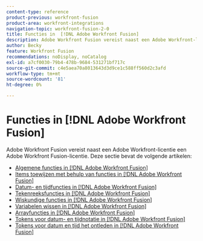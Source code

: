 ```yaml
---
content-type: reference
product-previous: workfront-fusion
product-area: workfront-integrations
navigation-topic: workfront-fusion-2-0
title: Functies in  [!DNL Adobe Workfront Fusion]
description: Adobe Workfront Fusion vereist naast een Adobe Workfront-licentie een Adobe Workfront Fusion-licentie.
author: Becky
feature: Workfront Fusion
recommendations: noDisplay, noCatalog
exl-id: a7cf0030-79b4-478b-9684-531271bf717c
source-git-commit: c4e5aea70a8013643d3d9ce1c588ff560d2c3afd
workflow-type: tm+mt
source-wordcount: '81'
ht-degree: 0%

---
```


# Functies in [!DNL Adobe Workfront Fusion]

Adobe Workfront Fusion vereist naast een Adobe Workfront-licentie een Adobe Workfront Fusion-licentie.
Deze sectie bevat de volgende artikelen:

* [Algemene functies in  [!DNL Adobe Workfront Fusion]](../../workfront-fusion/functions/general-functions.md)
* [Items toewijzen met behulp van functies in  [!DNL Adobe Workfront Fusion]](../../workfront-fusion/functions/map-using-functions.md)
* [Datum- en tijdfuncties in  [!DNL Adobe Workfront Fusion]](../../workfront-fusion/functions/date-and-time-functions.md)
* [Tekenreeksfuncties in  [!DNL Adobe Workfront Fusion]](../../workfront-fusion/functions/string-functions.md)
* [Wiskundige functies in  [!DNL Adobe Workfront Fusion]](../../workfront-fusion/functions/math-functions.md)
* [Variabelen wissen in  [!DNL Adobe Workfront Fusion]](../../workfront-fusion/functions/math-variables.md)
* [Arrayfuncties in  [!DNL Adobe Workfront Fusion]](../../workfront-fusion/functions/array-functions.md)
* [Tokens voor datum- en tijdnotatie in  [!DNL Adobe Workfront Fusion]](../../workfront-fusion/functions/tokens-for-date-and-time-formatting.md)
* [Tokens voor datum en tijd het ontleden in  [!DNL Adobe Workfront Fusion]](../../workfront-fusion/functions/tokens-for-date-and-time-parsing.md)
